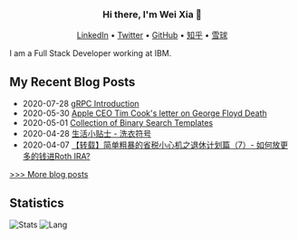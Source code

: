 
<h3 align="center"> Hi there, I'm Wei Xia 👋</h3>

<p align="center">
<p align="center">
    <a href="https://weixia.dev/linkedin.html">LinkedIn</a> •
    <a href="https://twitter.com/weixia812">Twitter</a> •
    <a href="https://weixia.dev/github.html">GitHub</a> •
    <a href="https://weixia.dev/zhihu.html">知乎</a> •
    <a href="https://weixia.dev/xueqiu.html">雪球</a>
</p>
</p>

I am a Full Stack Developer working at IBM.

## My Recent Blog Posts
- 2020-07-28 [gRPC Introduction](http://weixia.info/grpc-introduction.html)
- 2020-05-30 [Apple CEO Tim Cook's letter on George Floyd Death](http://weixia.info/apple-tim-cook-on-george-floyd.html)
- 2020-05-01 [Collection of Binary Search Templates](http://weixia.info/binary-search-template.html)
- 2020-04-28 [生活小贴士 - 洗衣符号](http://weixia.info/laundry-symbol.html)
- 2020-04-07 [【转载】简单粗暴的省税小心机之退休计划篇（7）- 如何放更多的钱进Roth IRA?](http://weixia.info/retirement-accountant-tax-planning-07.html)

[>>> More blog posts](https://weixia.info/archives/)

## Statistics
![Stats](https://github-readme-stats.vercel.app/api?username=Wei-Xia&hide=contribs,prs&count_private=true&show_icons=true)
![Lang](https://github-readme-stats.vercel.app/api/top-langs/?username=Wei-Xia&hide=Groff&layout=compact)
